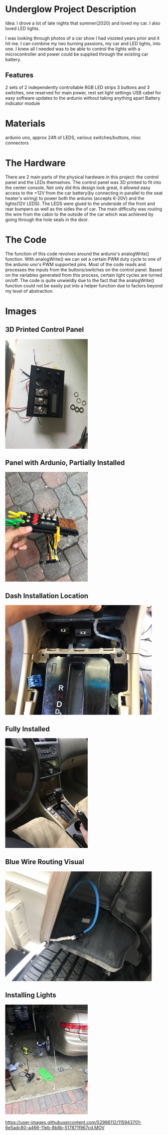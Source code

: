 
# Underglow Project Description

Idea: I drove a lot of late nights that summer(2020) and loved my car. I also loved LED lights.  

I was looking through photos of a car show I had visisted years prior and it hit me. I can combine my two burning passions, my car and LED lights, into one. I knew all I needed was to be able to control the lights with a microcontroller and power could be supplied through the existing car battery.

## Features
2 sets of 2 independently controllable RGB LED strips
3 buttons and 3 switches, one reserved for main power, rest set light settings
USB cabel for easy software updates to the ardunio without taking anything apart
Battery indicator module

# Materials
ardunio uno, approx 24ft of LEDS, various switches/buttons, misc connectors


# The Hardware
There are 2 main parts of the physical hardware in this project: the control panel and the LEDs themselves. The control panel was 3D printed to fit into the center console. Not only did this design look great, it allowed easy access to the +12V from the car battery(by connecting in parallel to the seat heater's wiring) to power both the ardunio (accepts 6-20V) and the lights(12V LEDS). The LEDS were glued to the underside of the front and rear bumpers as well as the sides the of car. The main difficulty was routing the wire from the cabin to the outside of the car which was achieved by going through the hole seals in the door. 


# The Code
The function of this code revolves around the  ardunio's analogWrite() function. With analogWrite() we can set a certain PWM duty cycle to one of the ardunio uno's PWM supported pins. Most of the code reads and processes the inputs from the buttons/switches on the control panel. Based on the variables generated from this process, certain light cycles are turned on/off. The code is quite unwieldly due to the fact that the analogWrite() function could not be easily put into a helper function due to factors beyond my level of abstraction.


#  Images

## 3D Printed Control Panel
<img src="images/3DPrintedMainPanel.JPG" height="350" width="350*4/3">  


## Panel with Ardunio, Partially Installed
<img src="images/FinalPanelAndArdunio.JPG" height="350" width="350*4/3">  


## Dash Installation Location
<img src="images/OpenDash.JPG" height="350" width="350*4/3">  


## Fully Installed
<img src="images/FullyInstalledInDash.jpg" height="350" width="350*4/3">  


## Blue Wire Routing Visual
<img src="images/BlueWireVisual.JPG" height="350" width="350*4/3">  


## Installing Lights
<img src="images/InstallingLightsUnderCar.JPG" height="350" width="350*4/3">  



https://user-images.githubusercontent.com/52986112/115943701-6e5adc80-a466-11eb-8b8b-517871f967cd.MOV

